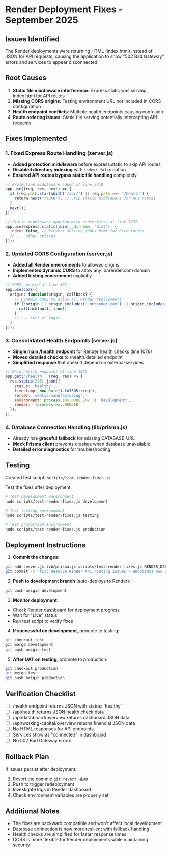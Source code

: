 # Render Deployment Fixes - September 2025

## Issues Identified
The Render deployments were returning HTML (index.html) instead of JSON for API requests, causing the application to show "502 Bad Gateway" errors and services to appear disconnected.

## Root Causes
1. **Static file middleware interference**: Express.static was serving index.html for API routes
2. **Missing CORS origins**: Testing environment URL not included in CORS configuration
3. **Health endpoint conflicts**: Multiple health endpoints causing confusion
4. **Route ordering issues**: Static file serving potentially intercepting API requests

## Fixes Implemented

### 1. Fixed Express Route Handling (server.js)
- **Added protection middleware** before express.static to skip API routes
- **Disabled directory indexing** with `index: false` option
- **Ensured API routes bypass static file handling** completely

```javascript
// Protection middleware added at line 5719
app.use((req, res, next) => {
  if (req.path.startsWith('/api/') || req.path === '/health') {
    return next('route'); // Skip static middleware for API routes
  }
  next();
});

// Static middleware updated with index:false at line 5732
app.use(express.static(join(__dirname, 'dist'), {
  index: false, // Prevent serving index.html for directories
  // ... other options
}));
```

### 2. Updated CORS Configuration (server.js)
- **Added all Render environments** to allowed origins
- **Implemented dynamic CORS** to allow any .onrender.com domain
- **Added testing environment** explicitly

```javascript
// CORS updated at line 502
app.use(cors({
  origin: function(origin, callback) {
    // Dynamic CORS to allow all Render deployments
    if (!origin || origin.includes('.onrender.com') || origin.includes('localhost')) {
      callback(null, true);
    }
    // ... rest of logic
  }
}));
```

### 3. Consolidated Health Endpoints (server.js)
- **Single main /health endpoint** for Render health checks (line 1076)
- **Moved detailed checks** to /health/detailed endpoint
- **Simplified response** that doesn't depend on external services

```javascript
// Main health endpoint at line 1076
app.get('/health', (req, res) => {
  res.status(200).json({
    status: 'healthy',
    timestamp: new Date().toISOString(),
    server: 'sentia-manufacturing',
    environment: process.env.NODE_ENV || 'development',
    render: !!process.env.RENDER
  });
});
```

### 4. Database Connection Handling (lib/prisma.js)
- Already has **graceful fallback** for missing DATABASE_URL
- **Mock Prisma client** prevents crashes when database unavailable
- **Detailed error diagnostics** for troubleshooting

## Testing
Created test script: `scripts/test-render-fixes.js`

Test the fixes after deployment:
```bash
# Test development environment
node scripts/test-render-fixes.js development

# Test testing environment
node scripts/test-render-fixes.js testing

# Test production environment
node scripts/test-render-fixes.js production
```

## Deployment Instructions

1. **Commit the changes**:
```bash
git add server.js lib/prisma.js scripts/test-render-fixes.js RENDER_DEPLOYMENT_FIXES.md
git commit -m "fix: Resolve Render API routing issues - endpoints now return JSON instead of HTML"
```

2. **Push to development branch** (auto-deploys to Render):
```bash
git push origin development
```

3. **Monitor deployment**:
- Check Render dashboard for deployment progress
- Wait for "Live" status
- Run test script to verify fixes

4. **If successful on development**, promote to testing:
```bash
git checkout test
git merge development
git push origin test
```

5. **After UAT on testing**, promote to production:
```bash
git checkout production
git merge test
git push origin production
```

## Verification Checklist
- [ ] /health endpoint returns JSON with status: 'healthy'
- [ ] /api/health returns JSON health check data
- [ ] /api/dashboard/overview returns dashboard JSON data
- [ ] /api/working-capital/overview returns financial JSON data
- [ ] No HTML responses for API endpoints
- [ ] Services show as "connected" in dashboard
- [ ] No 502 Bad Gateway errors

## Rollback Plan
If issues persist after deployment:
1. Revert the commit: `git revert HEAD`
2. Push to trigger redeployment
3. Investigate logs in Render dashboard
4. Check environment variables are properly set

## Additional Notes
- The fixes are backward compatible and won't affect local development
- Database connection is now more resilient with fallback handling
- Health checks are simplified for faster response times
- CORS is more flexible for Render deployments while maintaining security